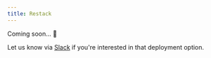 ```yaml
---
title: Restack
---
```


Coming soon... 🚀

Let us know via [Slack](https://kestra.io/slack) if you're interested in that deployment option.